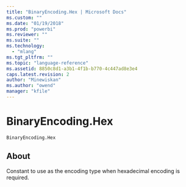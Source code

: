 ```yaml
---
title: "BinaryEncoding.Hex | Microsoft Docs"
ms.custom: ""
ms.date: "01/19/2018"
ms.prod: "powerbi"
ms.reviewer: ""
ms.suite: ""
ms.technology: 
  - "mlang"
ms.tgt_pltfrm: ""
ms.topic: "language-reference"
ms.assetid: 8850c8d1-a3b1-4f1b-b770-4c447ad8e3e4
caps.latest.revision: 2
author: "Minewiskan"
ms.author: "owend"
manager: "kfile"
---
```

# BinaryEncoding.Hex
<code>BinaryEncoding.Hex</code>
 ## About
 Constant to use as the encoding type when hexadecimal encoding is required.
